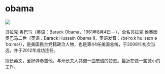 # obama

![](http://www.xaut.net/bbs/attachments/month_1101/110131122804b3645ea2359f70.jpg)

贝拉克·奥巴马（英语：Barack Obama，1961年8月4日－），全名贝拉克·侯赛因·奥巴马二世（英语：Barack Hussein Obama II，英语发音：/bəˈrɑːk huːˈseɪn ɵˈbɑːmə/），是美国民主党籍政治人物，也是第44任美国总统，于2008年初次当选，并于2012年成功连任。

擅长英文，爱好弹奏吉他，与州长夫人共谱一曲忠诚的赞歌。最近在做一些微小的工作。
